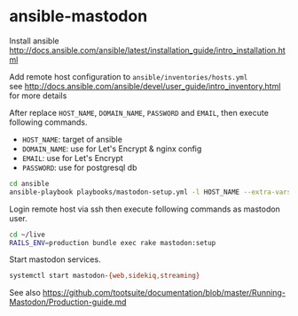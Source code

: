 # ansible-mastodon

Install ansible  
http://docs.ansible.com/ansible/latest/installation_guide/intro_installation.html


Add remote host configuration to `ansible/inventories/hosts.yml`  
see http://docs.ansible.com/ansible/devel/user_guide/intro_inventory.html for more details 

After replace `HOST_NAME`, `DOMAIN_NAME`, `PASSWORD` and `EMAIL`, then execute following commands.

* `HOST_NAME`: target of ansible
* `DOMAIN_NAME`: use for Let's Encrypt & nginx config
* `EMAIL`: use for Let's Encrypt
* `PASSWORD`: use for postgresql db
   
```sh
cd ansible
ansible-playbook playbooks/mastodon-setup.yml -l HOST_NAME --extra-vars '{ "domain_name":"DOMAIN_NAME", "postgresql_user_password": "PASSWORD", "email": "EMAIL" }'
```

Login remote host via ssh then execute following commands as mastodon user.

```sh
cd ~/live
RAILS_ENV=production bundle exec rake mastodon:setup
```

Start mastodon services.

```sh
systemctl start mastodon-{web,sidekiq,streaming}
```

See also https://github.com/tootsuite/documentation/blob/master/Running-Mastodon/Production-guide.md
